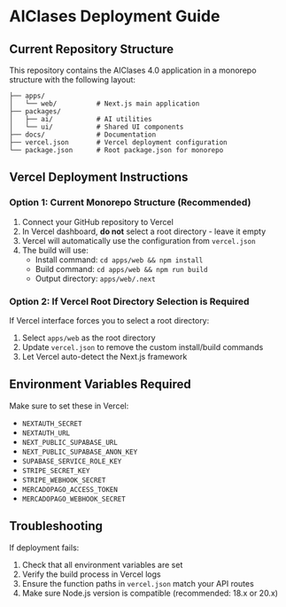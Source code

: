 # AIClases Deployment Guide

## Current Repository Structure
This repository contains the AIClases 4.0 application in a monorepo structure with the following layout:

```
├── apps/
│   └── web/          # Next.js main application
├── packages/
│   ├── ai/           # AI utilities
│   └── ui/           # Shared UI components
├── docs/             # Documentation
├── vercel.json       # Vercel deployment configuration
└── package.json      # Root package.json for monorepo
```

## Vercel Deployment Instructions

### Option 1: Current Monorepo Structure (Recommended)
1. Connect your GitHub repository to Vercel
2. In Vercel dashboard, **do not** select a root directory - leave it empty
3. Vercel will automatically use the configuration from `vercel.json`
4. The build will use:
   - Install command: `cd apps/web && npm install`
   - Build command: `cd apps/web && npm run build`
   - Output directory: `apps/web/.next`

### Option 2: If Vercel Root Directory Selection is Required
If Vercel interface forces you to select a root directory:
1. Select `apps/web` as the root directory
2. Update `vercel.json` to remove the custom install/build commands
3. Let Vercel auto-detect the Next.js framework

## Environment Variables Required
Make sure to set these in Vercel:
- `NEXTAUTH_SECRET`
- `NEXTAUTH_URL`
- `NEXT_PUBLIC_SUPABASE_URL`
- `NEXT_PUBLIC_SUPABASE_ANON_KEY`
- `SUPABASE_SERVICE_ROLE_KEY`
- `STRIPE_SECRET_KEY`
- `STRIPE_WEBHOOK_SECRET`
- `MERCADOPAGO_ACCESS_TOKEN`
- `MERCADOPAGO_WEBHOOK_SECRET`

## Troubleshooting
If deployment fails:
1. Check that all environment variables are set
2. Verify the build process in Vercel logs
3. Ensure the function paths in `vercel.json` match your API routes
4. Make sure Node.js version is compatible (recommended: 18.x or 20.x)